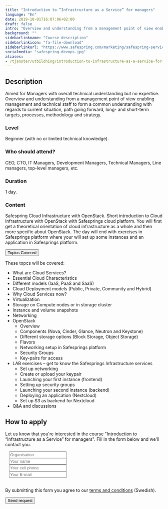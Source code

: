 ```yaml
---
title: "Introduction to “Infrastructure as a Service” for managers"
language: "En"
date: 2019-10-01T16:07:06+02:00
draft: false
intro: "Overview and understanding from a management point of view enabling management and technical staff to form a common understanding."
background: ""
sidebarlinkname: "Course description"
sidebarlinkicon: "fa-file-download"
sidebarlinkurl: "https://www.safespring.com/marketing/safespring-service-description-courses-english.pdf"
socialmedia: "safespring-devops.jpg"
aliases:
- /tjanster/utbildning/introduction-to-infrastructure-as-a-service-for-managers/
---
```

## Description
Aimed for Managers with overall technical understanding but no expertise. Overview and understanding from a management point of view enabling management and technical staff to form a common understanding with regards to current situation, path going forward, long- and short-term targets, processes, methodology and strategy.

### Level
Beginner (with no or limited technical knowledge).

### Who should attend?
CEO, CTO, IT Managers, Development Managers, Technical Managers, Line managers, top-level managers, etc.

### Duration
1 day.

### Content
Safespring Cloud Infrastructure with OpenStack.
Short introduction to Cloud Infrastructure with OpenStack with Safesprings cloud platform. You will first get a theoretical orientation of cloud infrastructure as a whole and then more specific about OpenStack. The day will end with exercises in Safesprings platform where your will set up some instances and an application in Safesprings platform.


<div class="accordion-box">
<button class="accordion">Topics Covered</button>
<div class="panel content-body">
<p>These topcs will be covered:</p>
<ul>
	<li>What are Cloud Services?</li>
	<li>Essential Cloud Characteristics</li>
	<li>Different models (IaaS, PaaS and SaaS)</li>
	<li>Cloud Deployment models (Public, Private, Community and Hybrid)</li>
	<li>Why Cloud Services now?</li>
	<li>Virtualization</li>
	<li>Storage on Compute nodes or in storage cluster</li>
	<li>Instance and volume snapshots</li>
	<li>Networking</li>
	<li>OpenStack
  <ul>
  	<li>Overview</li>
  	<li>Components (Nova, Cinder, Glance, Neutron and Keystone)</li>
  	<li>Different storage options (Block Storage, Object Storage)</li>
  	<li>Flavors</li>
  	<li>Networking setup in Safesprings platform</li>
  	<li>Security Groups</li>
  	<li>Key-pairs for access</li>
  </ul>
  </li>
	<li>LAB exercises – get to know the Safesprings Infrastructure services
  <ul>
  	<li>Set up networking</li>
  	<li>Create or upload your keypair</li>
  	<li>Launching your first instance (frontend)</li>
  	<li>Setting up security groups</li>
  	<li>Launching your second instance (backend)</li>
  	<li>Deploying an application (Nextcloud)</li>
  	<li>Set up S3 as backend for Nextcloud</li>
  </ul>
  </li>
	<li>Q&amp;A and discussions</li>
</ul>
<div class="pb-3"> </div>
</div>
</div>

<script>
var acc = document.getElementsByClassName("accordion");
var i;

for (i = 0; i < acc.length; i++) {
  acc[i].addEventListener("click", function() {
    this.classList.toggle("active-utbildning");
    var panel = this.nextElementSibling;
    if (panel.style.maxHeight) {
      panel.style.maxHeight = null;
    } else {
      panel.style.maxHeight = panel.scrollHeight + "px";
    }
  });
}
</script>

## How to apply
Let us know that you're interested in the course "Introduction to “Infrastructure as a Service” for managers". Fill in the form below and we'll contact you.

<script src="//twitter.github.io/typeahead.js/releases/latest/typeahead.bundle.js"></script>
<style>
  .twitter-typeahead .tt-hint{color:#195f8c}.twitter-typeahead .tt-menu{max-height:300px;overflow:auto;border:1px solid #195f8c;border-top:none;border-radius:0 0 25px 25px;width:298px;margin:-7px 0 0 -52px}.twitter-typeahead .tt-suggestion{background-color:#fafefe;padding:5px 10px;color:#323232}.tt-suggestion:first-child{margin:7px 0 0 0;padding-top:10px}.tt-suggestion:last-child{padding-bottom:20px}.twitter-typeahead .tt-suggestion:hover{background-color:#fafefe;color:#195f8c}
</style>
<script>
  jQuery(document).ready(function(){var t=null,a=jQuery("#up-client-name-input");if(a.length){var i=jQuery("<input type='hidden' name='Client.dunsNo' />"),e=jQuery("<b id='up-client-spinner' class='fa fa-refresh fa-spin' />");e.hide(),a.after(i),a.after(e),a.typeahead({hint:!0,highlight:!0,minLength:3},{name:"clients",limit:25,source:function(e,n,a){t&&clearTimeout(t),t=setTimeout(function(){$.ajax({type:"GET",url:"https://power.upsales.com/api/external/soliditet/clientSearch?name="+e,success:function(e){a(e.data)},error:function(e){}})},200)},templates:{suggestion:function(e){return"<div><div>"+e.name+"</div><span style='color: #323232; font-size: 10px;'>"+e.city+"</span></div>"}}}).bind("typeahead:autocompleted",function(e,n){a.typeahead("val",n.name),i.val(n.dunsNo),a.blur()}).bind("typeahead:select",function(e,n){a.typeahead("val",n.name),i.val(n.dunsNo)}).bind("typeahead:cursorchange",function(e,n){a.typeahead("val",n.name),i.val(n.dunsNo)}).on("typeahead:asyncrequest",function(){e.show()}).on("typeahead:asynccancel typeahead:asyncreceive",function(){e.hide()})}});
</script>
<form id="up-form" name="form_9549ue770a5b7152b4b9796393b0943084e71" action="https://power.upsales.com/api/external/formSubmit" method="POST">
  <div class="form"><i class="fas fa-briefcase"></i>&nbsp;&nbsp;&nbsp;<input maxlength="512" type="text" id="up-client-name-input" name="Client.name" required="" placeholder="Organisation"></div>
  <div class="form"><i class="fas fa-user-tie"></i>&nbsp;&nbsp;&nbsp;<input maxlength="512" type="text" name="Contact.name" required="" placeholder="Your name"></div>
  <div class="form"><i class="fas fa-mobile-alt"></i>&nbsp;&nbsp;&nbsp;<input maxlength="512" type="text" name="Contact.cellPhone" required="" placeholder="Your cell phone"></div>
  <div class="form"><i class="fas fa-envelope"></i>&nbsp;&nbsp;&nbsp;<input maxlength="512" type="email" id="up-email-input" autocomplete="off" name="Contact.email" required="required" placeholder="Your E-mail"></div>
  <input type="hidden" value="Introduction to “Infrastructure as a Service” for managers" name="Extra.1570014130220" checked>
	<!-- REQUIRED FIELDS -->
  <input type="hidden" name="formCid" value="9549">
	<input type="hidden" name="formId" value="9549ue770a5b7152b4b9796393b0943084e71">
	<input type="hidden" name="isFrame" value="false">
	<input type="text" value="" name="validation" style="display: none;">
	<!-- END OF REQUIRED FIELDS -->
  <br>
	<p>By submitting this form you agree to our <a href="/dokument/personuppgiftshantering/" target="_blank">terms and conditions</a> (Swedish).</p>
	<button type="submit" class="button">Send request</button>
</form>
<script>(function(){var form = document.getElementById("up-form");if(form) {form.addEventListener("submit", function(ev) {var button = ev.target.querySelector("button[type=submit]");if(button) {button.disabled = true;}});}})();</script>
